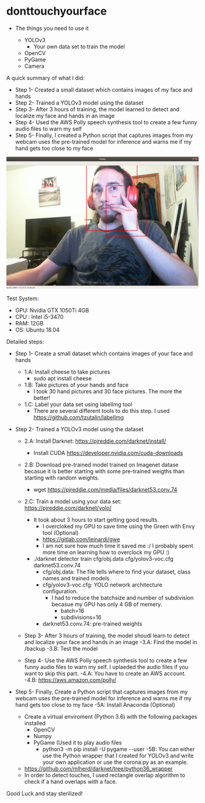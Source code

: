 # donttouchyourface

- The things you need to use it

  - YOLOv3
    - Your own data set to train the model
  - OpenCV
  - PyGame
  - Camera

A quick summary of what I did:

- Step 1- Created a small dataset which contains images of my face and hands
- Step 2- Trained a YOLOv3 model using the dataset
- Step 3- After 3 hours of training, the model learned to detect and localize my face and hands in an image
- Step 4- Used the AWS Polly speech synthesis tool to create a few funny audio files to warn my self
- Step 5- Finally, I created a Python script that captures images from my webcam uses the pre-trained model for inference and warns me if my hand gets too close to my face

![Alt Text](face.png)

Test System:
- GPU: Nvidia GTX 1050Ti 4GB
- CPU : Intel i5-3470
- RAM: 12GB
- OS: Ubuntu 18.04

Detailed steps:

- Step 1- Create a small dataset which contains images of your face and hands
  - 1.A: Install cheese to take pictures
    - sudo apt install cheese
  - 1.B: Take pictures of your hands and face
    - I took 30 hand pictures and 30 face pictures. The more the better!
  - 1.C: Label your data set using labelImg tool
    - There are several different tools to do this step. I used https://github.com/tzutalin/labelImg

- Step 2- Trained a YOLOv3 model using the dataset
  - 2.A: Install Darknet: https://pjreddie.com/darknet/install/
      - Install CUDA https://developer.nvidia.com/cuda-downloads
  - 2.B: Download pre-trained model trained on Imagenet datase becasue it is better starting with some pre-trained weigths than starting with random weights.
    - wget https://pjreddie.com/media/files/darknet53.conv.74
  - 2.C: Train a model using your data set: https://pjreddie.com/darknet/yolo/
    - It took about 3 hours to start getting good results.
      - I overcloked my GPU to save time using the Green with Envy tool (Optional)
       - https://gitlab.com/leinardi/gwe
       - I am not sure how much time it saved me :/ I probably spent more time on learning how to overclock my GPU :)
    - ./darknet detector train cfg/obj.data cfg/yolov3-voc.cfg darknet53.conv.74
      - cfg/obj.data: The file tells where to find your dataset, class names and trained models
      - cfg/yolov3-voc.cfg: YOLO network architecture configuration. 
        - I had to reduce the batchsize and number of subdivision becasue my GPU has only 4 GB of memery.
          - batch=16
          - subdivisions=16
      - darknet53.conv.74: pre-trained weights
      
  - Step 3- After 3 hours of training, the model shoudl learn to detect and localize your face and hands in an image
    -3.A: Find the model in /backup
    -3.B: Test the model
        
  - Step 4- Use the AWS Polly speech synthesis tool to create a few funny audio files to warn my self. I uplaeded the audio files if you want to skip this part.
    -4.A: You have to create an AWS account.
    -4.B: https://aws.amazon.com/polly/
      
 - Step 5- Finally, Create a Python script that captures images from my webcam uses the pre-trained model for inference and warns me if my hand gets too close to my face
   -5A: Install Anaconda (Optional)
    - Create a virtual enviroment (Python 3.6) with the following packages installed
      - OpenCV
      - Numpy
      - PyGame (Used it to play audio files
        - python3 -m pip install -U pygame --user
   -5B: You can either use the Python wrapper that I created for YOLOv3 and write your own application or use the corona.py as an example.
    -  https://github.com/mlherd/darknet/tree/python36_wrapper
    - In order to detect touches, I used rectangle overlap algorithm to check if a hand overlaps with a face.
    
Good Luck and stay sterilized!
    
